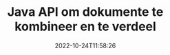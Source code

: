---
############################# Static ############################
layout: "product"
date: 2022-10-24T11:58:26
draft: false

product: "Merger"
product_tag: "merger"
platform: "Java"
platform_tag: "java"

############################# Head ############################
head_title: "Java Document Merging API | voeg saam en verwyder Word Excel PDF XPS EPUB"
head_description: "Dokumente wat API vir Java saamvoeg. Voeg saam, verdeel, ruil, herrangskik en vee bladsye van PDF, Microsoft Word, Excel, aanbiedings, Visio, XPS en EPUB-formate uit."

############################# Header ############################
title: "Java API om dokumente te kombineer en te verdeel"
description: "Ontwikkel hoëprestasie-toepassings wat bladsye, skyfies en diagramme onderweg kan kombineer, rip, skommel, knip of uitvee."
button:
    enable: true

############################# SubMenu ############################
submenu:
    enable: true
    
    left:
        img_alt: "GroupDocs.Merger for Java"
        image: "https://www.groupdocs.cloud/templates/groupdocs/images/product-logos/groupdocs-merger-java.png"
        product: "GroupDocs.Merger"
        platform: "Java"

    middle:
        button:
            # button loop
            - link: "#overview"
              text: "Oorsig"

            # button loop
            - link: "#features"
              text: "Kenmerke"

            # button loop
            - link: "#support"
              text: "Ondersteuning"

            # button loop
            - link: "https://products.groupdocs.app/merger"
              text: "Regstreekse Demo"

            # button loop
            - link: "https://purchase.groupdocs.com/pricing/merger/java"
              text: "Pryse"

    right:
        link_download: "https://downloads.groupdocs.com/merger"
        link_learn: "https://docs.groupdocs.com/merger/java/"
        link_buy: "https://purchase.groupdocs.com"

############################# Overview ############################
overview:
    enable: true
    content: |
      GroupDocs.Merger vir Java maak jou in staat om vinnig top-lyn besigheidstoepassings in Java te ontwikkel. Met min kodering kan jou Java-toepassings enkele bladsy of bondel bladsye, skyfies en diagramme saamvoeg, rip, skommel, sny en uitvee. Samevoegbewerkings kan ook op veilige lêers van bekende en onbekende formaat uitgevoer word deur wagwoordbeskerming toe te pas of te verwyder.  

      
    tabs:
      enable: true
      
      ## TAB ONE ##
      tab_one:
        description: |
          Hier volg 'n oorsig van GroupDocs.Merger vir Java:
      
        left:
          enable: true
          icon: "fab fa-html5"
          title: "Dokumentoperasies"
          content: |
            * Verander bladsyvolgorde
            * Verwyder of vee bladsye uit
            * Verdeel of breek dokument
            * Ruil of skommel enige twee bladsye
            * Knip enkele of veelvuldige bladsye
            * Sluit aan by verskeie dokumente
        
        right:
          enable: true
          icon: "fab fa-html5"
          title: "Sekuriteitsbedrywighede"
          content: |
            * Stel dokument sekuriteit op
            * Gaan dokumentsekuriteitstatus na
            * Stel dokument wagwoord
            * Dateer dokumentwagwoord op
            * Verwyder dokumentwagwoord
      
      ## TAB TWO ##
      tab_two:
        description: |
          GroupDocs.Merger for Java ondersteun die samevoeging van die volgende [dokumentlêerformate](https://docs.groupdocs.com/merger/java/supported-document-formats/):

        left:
          enable: true
          table:
            # table loop
            - title: "Microsoft Office"
              content: |
                * **Woord:** DOC, DOCX, DOCM, DOT, DOTX, DOTM, RTF, TXT
                * **Excel:** XLS, XLSX, XLSM, XLSB, XLTM, XLT, XLTM, XLTX, XLAM, SXC, SpreadsheetML
                * **PowerPoint:** PPT, PPTX, PPS, PPSX, PPSM, POT, POTM, POTX, PPTM
                * **OneNote:** EEN

        right:
          enable: true
          table:
            # table loop
            - title: "OpenDocument en ander formate"
              content: |
                * **OpenDocument Formate**: ODT, OTT, ODP, OTP, ODS
                * **Vaste uitleg**: PDF, XPS
                * **Beeld**: BMP, PNG, TIFF
                * **Web**: HTML, MHT, MHTML
                * **Teks**: TXT, CSV, TSV
                * **LaTex**: TEX
                * **E-boek**: EPUB

      ## TAB THREE ##
      tab_three:
        description: |
          GroupDocs.Merger for Java ondersteun die volgende bedryfstelsels, raamwerke en pakketbestuurders:
        
        left:
          enable: true
          table:
            # table loop
            - icon: "fab fa-windows"
              title: "Bedryfstelsels"
              content: |
                * Microsoft Windows Desktop
                * Microsoft Windows Server
                * Linux
                * MacOS

            # table loop
            - icon: "fas fa-code"
              title: "Ondersteunde raamwerke"
              content: |
                * Java 7 (1.7)
                * Java 8 (1.8)
                * Java 10
                * Java 11 en hoër

        right:
          enable: true
          table:
            # table loop
            - icon: "fas fa-box"
              title: "Bou outomatiseringsinstrument"
              content: |
                * Maven

            # table loop
            - icon: "fas fa-tools"
              title: "Ontwikkelingsomgewings"
              content: |
                * NetBeans
                * IntelliJ IDEE
                * Verduistering
                
                

############################# Features ############################
features:
    enable: true
    title: "GroupDocs.Merger vir Java-kenmerke"

    feature:
      # feature loop
      - icon: "fas fa-copy"
        content: "Voeg verskeie bladsye, skyfies en diagramme saam in 'n enkele lêer"
       
      # feature loop
      - icon: "fas fa-eye"
        content: "Rip en verdeel groot dokumente in verskeie kleiner lêers"

      # feature loop
      - icon: "fas fa-bolt"
        content: "Skommel en herorganiseer bladsye, skyfies of diagramme"
      
      # feature loop
      - icon: "fas fa-file-powerpoint"
        content: "Ruil en ruil twee bladsye, skyfies of diagramme onder mekaar binne 'n dokument"

      # feature loop
      - icon: "fas fa-code"
        content: "Sny en sny dokument deur spesifieke bladsye, skyfies of diagramme te verwyder"

      # feature loop
      - icon: "fas fa-cloud"
        content: "Vee enkele of versameling bladsye, skyfies of diagramme uit"

      # feature loop
      - icon: "fas fa-remove-format"
        content: "Stik en voeg 'n groot aantal dokumente in bondels saam"

      # feature loop
      - icon: "fas fa-comment-slash"
        content: "Gaan programmeer na in Java of 'n dokument met 'n wagwoord beveilig is"

      # feature loop
      - icon: "fas fa-location-arrow"
        content: "Stel, stel terug en verwyder wagwoord van bekende en onbekende dokumentformate"

      # feature loop
      - icon: "fas fa-border-all"
        content: "Verdeel een tekslêer na veelvuldige deur lynnommers"

      # feature loop
      - icon: "fas fa-wrench"
        content: "Kry beeldvoorstelling van dokumentbladsye"

      # feature loop
      - icon: "fas fa-columns"
        content: "Voeg verskeie dokumente van verskillende formate saam tot 'n enkele PDF-lêer"

      # feature loop
      - icon: "fas fa-file-word"
        content: "Voeg OLE-voorwerpe in PDF-, Word-, Excel-, PowerPoint- en oop dokumentformate in"

      # feature loop
      - icon: "fas fa-envelope"
        content: "Heg lêers programmaties aan 'n PDF-dokument"

      # feature loop
      - icon: "fas fa-print"
        content: "Voeg dokument by Diagram via OLE Objects"

      # feature loop
      - icon: "fas fa-file-archive"
        content: "Voeg verskillende tipes dokumente (DOC, XLS, PPT, ens.) saam in 'n enkele PDF-lêer"

      # feature loop
      - icon: "fas fa-lock"
        content: "Voer OLE-voorwerpe maklik in Microsoft Word, Excel, Presentation en OpenDocument-lêertipes in"

      # feature loop
      - icon: "fas fa-file-code"
        content: "Voeg ander dokumente by diagrambladsy via OLE-voorwerpe"

    more_feature:
      # more_feature_loop
      - title: "Verwyder gewenste bladsye uit dokumente"
        content: |
          GroupDocs.Merger for Java API laat jou toe om ongewenste bladsye uit jou dokument te kies en uit te vee.
      
      # more_feature_loop
      - title: "Gaan wagwoord van onbekende dokumentformaat na"
        content: "Selfs al is die formaat van 'n spesifieke dokument onbekend, stel GroupDocs.Merger vir Java jou in staat om dokumentwagwoord na te gaan en te herwin, indien beskikbaar."

      # more_feature_loop
      - title: "Sluit aan by wagwoordbeskermde dokumente van bekende formate"
        content: "GroupDocs.Merger for Java API laat jou toe om 'n lys van dokumente van bekende en onbekende formate te kry."

############################# Support ############################
support:
    enable: true

############################# Solutions ############################
solutions:
    enable: true
    title: "GroupDocs.Merger bied dokumentsamesmeltings-API's vir ander gewilde ontwikkelingsomgewings"

    solution:
        # solution loop
        - img_alt: "GroupDocs.Merger vir .NET"
          image: "https://www.groupdocs.cloud/templates/groupdocs/images/product-logos/groupdocs-merger-net.png"
          product: "GroupDocs.Merger"
          platform: ".NET"
          link: "/merger/net/"

############################# Back to top ###############################
back_to_top:
  enable: true
---